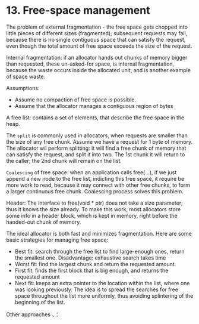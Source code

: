 # 13. Free-space management
The problem of external fragmentation - the free space gets chopped into little pieces of different sizes (fragmented); subsequent requests may fail, because there is no single contiguous space that can satisfy the request, even though the total amount of free space exceeds the size of the request. 

Internal fragmentation: if an allocator hands out chunks of memory bigger than requested, these un-asked-for space, is internal fragmentation, because the waste occurs inside the allocated unit, and is another example of space waste.

Assumptions: 
- Assume no compaction of free space is possible. 
- Assume that the allocator manages a contiguous region of bytes

A free list: contains a set of elements, that describe the free space in the heap.

The `split` is commonly used in allocators, when requests are smaller than the size of any free chunk. Assume we have a request for 1 byte of memory. The allocator wil perform splitting: it will find a free chunk of memory that can satisfy the request, and split it into two. The 1st chunk it will return to the caller; the 2nd chunk will remain on the list.

`Coalescing` of free space: when an application calls free(...), if we just append a new node to the free list, indicting this free space, it require be more work to read, because it may connect with other free chunks, to form a larger continuous free chunk. Coalescing process solves this problem. 

Header: The interface to free(void * ptr) does not take a size parameter; thus it knows the size already. To make this work, most allocators store some info in a header block, which is kept in memory, right before the handed-out chunk of memory.

The ideal allocator is both fast and minimizes fragmentation. Here are some basic strategies for managing free space:
- Best fit: search through the free list to find large-enough ones, return the smallest one. Disadvantage: exhaustive search takes time
- Worst fit: find the largest chunk and return the requested amount. 
- First fit: finds the first block that is big enough, and returns the requested amount
- Next fit: keeps an extra pointer to the location within the list, where one was looking previously. The idea is to spread the searches for free space throughout the list more uniformly, thus avoiding splintering of the beginning of the list.

Other approaches 、： 















